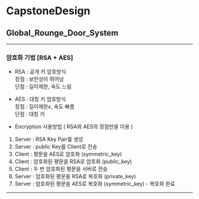 # CapstoneDesign
## Global_Rounge_Door_System
<hr/>

### 암호화 기법 [RSA + AES]

 + RSA : 공개 키 암호방식  
장점 : 보안성이 뛰어남  
단점 : 길이제한, 속도 느림

 + AES : 대칭 키 암호방식  
장점 : 길이제한x, 속도 빠름  
단점 : 대칭 키 

+ Encryption 사용방법 ( RSA와 AES의 장점만을 이용 )
1. Server : RSA Key Pair를 생성
2. Server : public Key를 Client로 전송
3. Client : 평문을 AES로 암호화 (symmetric_key)
4. Client : 암호화된 평문을 RSA로 암호화 (public_key)
5. Client : 두 번 암호화된 평문을 서버로 전송
6. Server : 암호화된 평문을 RSA로 복호화 (private_key)
7. Server : 암호화된 평문을 AES로 복호화 (symmetric_key) - 복호화 완료

<hr>

